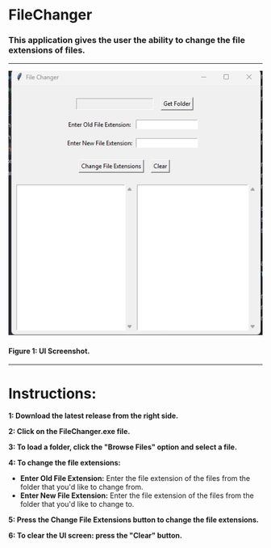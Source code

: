 # FileChanger

### This application gives the user the ability to change the file extensions of files.


---

**![UIScreenshot.png](UIScreenshot.png)**

#### **Figure 1: UI Screenshot.**

---

# Instructions:

**1: Download the latest release from the right side.**

**2: Click on the FileChanger.exe file.**

**3: To load a folder, click the "Browse Files" option and select a file.**

**4: To change the file extensions:**

- **Enter Old File Extension:** Enter the file extension of the files from the folder that you'd like to change from.
- **Enter New File Extension:** Enter the file extension of the files from the folder that you'd like to change to.

**5: Press the Change File Extensions button to change the file extensions.**

**6: To clear the UI screen: press the "Clear" button.** 